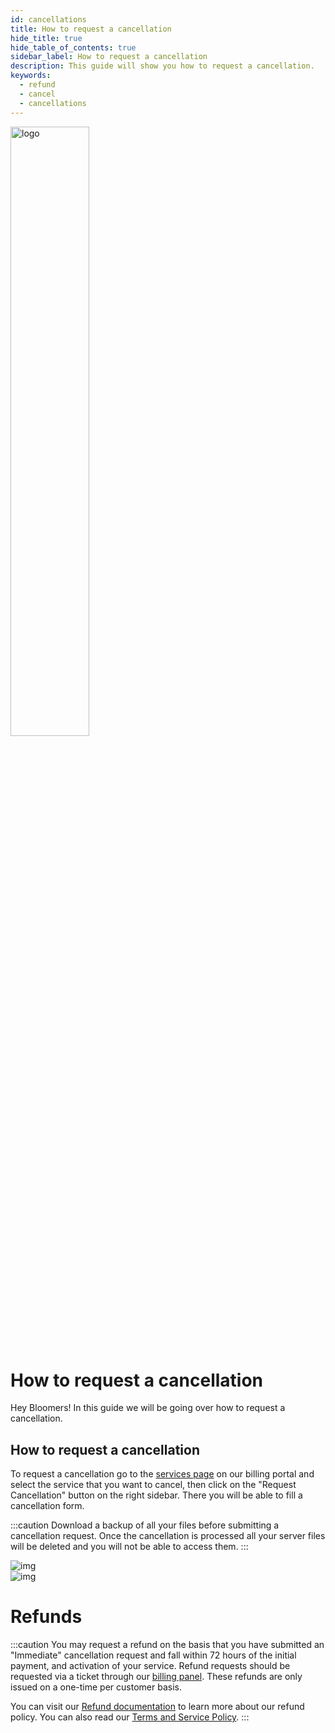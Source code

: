 ```yaml
---
id: cancellations
title: How to request a cancellation
hide_title: true
hide_table_of_contents: true
sidebar_label: How to request a cancellation
description: This guide will show you how to request a cancellation.
keywords:
  - refund
  - cancel
  - cancellations
---
```


<div class="text--center">
<img src="https://bloom.host/logo-white.svg" alt="logo" height="50%" width="50%"/>
<h1>How to request a cancellation</h1>
</div>

Hey Bloomers! In this guide we will be going over how to request a cancellation.

## How to request a cancellation

To request a cancellation go to the [services page](https://billing.bloom.host/clientarea.php?action=services) on our billing portal and select the service that you want to cancel, then click on the "Request Cancellation" button on the right sidebar. There you will be able to fill a cancellation form.

:::caution
Download a backup of all your files before submitting a cancellation request. Once the cancellation is processed all your server files will be deleted and you will not be able to access them.
:::

<div class="text--center">
<img src={require('../../static/imgs/billing/refunds/1.png').default} alt="img"/></div>

<div class="text--center">
<img src={require('../../static/imgs/billing/cancellations/2.png').default} alt="img"/></div>

# Refunds

:::caution
You may request a refund on the basis that you have submitted an "Immediate" cancellation request and fall within 72 hours of the initial payment, and activation of your service. Refund requests should be requested via a ticket through our [billing panel](https://billing.bloom.host/supporttickets.php). These refunds are only issued on a one-time per customer basis.

You can visit our [Refund documentation](https://docs.bloom.host/billing/refunds) to learn more about our refund policy. You can also read our [Terms and Service Policy](https://bloom.host/terms/).
:::
